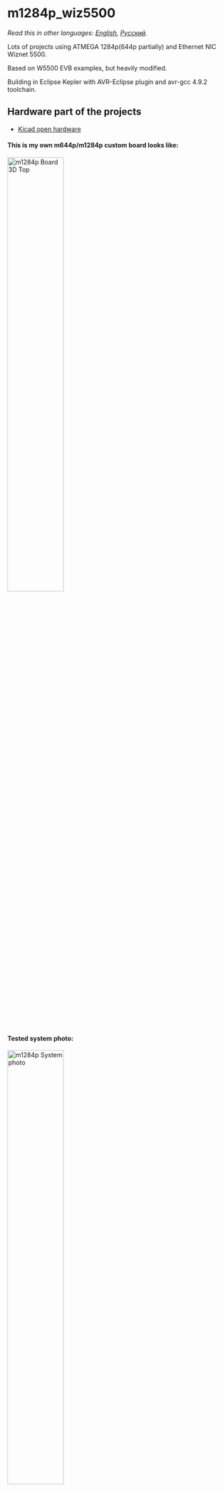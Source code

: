 # m1284p_wiz5500

*Read this in other languages: [English](README.md), [Русский](README.ru.md).*

Lots of projects using ATMEGA 1284p(644p partially) and Ethernet NIC Wiznet 5500.

Based on W5500 EVB examples, but heavily modified.

Building in Eclipse Kepler with AVR-Eclipse plugin and avr-gcc 4.9.2 toolchain.

## Hardware part of the projects

* [Kicad open hardware](../master/KiCad_M644_breakout_v1.2d/) 

#### This is my own m644p/m1284p custom board looks like:

<img src="../master/KiCad_M644_breakout_v1.2d/Pictures/M644_breakout_v1.2d_top.png" alt="m1284p Board 3D Top" width="50%" height="50%">

#### Tested system photo:

<img src="../master/KiCad_M644_breakout_v1.2d/Pictures/tested_system_photo_01.jpg" alt="m1284p System photo" width="50%" height="50%">


## Software part. What done ( In order of increasing complexity )

1. [Wiznet Loopback TCP/UDP Static IP](../master/03_m1284p_WIZNET_loopback_STATIC_IP/)
2. [Wiznet Loopback TCP/UDP DHCP IP](../master/04_m1284p_WIZNET_loopback_DHCP/)
3. [DNS example](../master/05_m1284p_WIZNET_DNS_client/)
4. [SNTP + DNS example](../master/06_m1284p_WIZNET_DNS_SNTP_client/)
5. [Telnet server example](../master/07_m1284p_WIZNET_telnets_basic/)
6. [ICMP aka ping example](../master/08_m1284p_WIZNET_ICMP_aka_ping/)
7. [Simple Web Server (one page with HTTP POST/GET queries)](../master/09_m1284p_WIZNET_simple_webserver/)
8. [HTTPD Web Server with all contents in AVR FLASH (with AJAX queries)](../master/11_m1284p_WIZNET_HTTPServer_FLASH_pages/)
9. [HTTPD Web Server with all content on SD card (Chang FAT FS lib using) (with AJAX queries)](../master/12_m1284p_WIZNET_HTTPServer_SDCARD_pages/)
10. [FTPC example (only active mode sorry) with store content on SD card (console dialog from serial terminal like putty..)](../master/14_m1284p_WIZNET_FTPC_FATFS/)
11. [FTPD example (both active-passive modes working) with store content on SD card, checked on FTP clients: Windows 7 cmd, Total commander, WinSCP.](../master/15_m1284p_WIZNET_FTPD_FATFS/)
12. [Combined HTTPD + FTPD for  dynamic upload WEB server pages, with all content on SD card (Chang FAT FS lib using) (with AJAX queries)](../master/16_m1284p_WIZNET_HTTPD_FTPD_FATFS_SDCARD/)
13. ZEVERO SD PetitFS Bootloader for both [M1284p](../master/bootloader_zevero_sd_m1284p_make/)/[M644p](../master/bootloader_zevero_sd_m644p_make/)
14. Bootloaded code: Combined Wiznet Loopback TCP/UDP Static IP + FTPD server (for bootloading via FTP client) + SD-bootloader ZEVERO, working on [M644p](../master/18_m644p_BTLD_WIZNET_LOOPBACK_FTPD_FATFS_SDCARD/)/[M1284p](../master/18_m1284p_BTLD_WIZNET_LOOPBACK_FTPD_FATFS_SDCARD/)
15. [Bootloaded code: Combined HTTPD server (with AJAX) + FTPD server (for bootloading via FTP client and upload WEB server contents) + SD-bootloader ZEVERO, working on M1284p only](../master/17_m1284p_BTLD_WIZNET_HTTPD_FTPD_FATFS_SDCARD/)
16. [IOT Blynk client Example with Blynk smartphone application (checked only Android side) - NO Arduino CODE, used Wiznet Sockets](../master/19_m1284p_WIZNET_blynk/)
17. [Bootloaded code: IOT BLYNK client combined with FTPD server (for bootloading via FTP client)+ SD-bootloader ZEVERO, working on M1284p only](../master/20_m1284p_BTLD_WIZNET_BLYNK_FTPD_FATFS_SDCARD/)

#### Blynk application screenshot:

<img src="../master/19_m1284p_WIZNET_blynk/Blynk_application/Screenshot_2019-03-18-13-37-20-278_cc.blynk.png" alt="Blynk application" width="50%" height="50%">

[//]: # (TODO:  Add all other links here)

## What TODO:

18. TFTP client
19. MQTT client

## Remarks:
* [m1284P schematic](../master/KiCad_M644_breakout_v1.2d/Pictures/M644_breakout_v1.2d_schematic.png/)
* [m1284P typical connection diagram](../master/KiCad_M644_breakout_v1.2d/Pictures/M644_connection_schematic.png/)
* [m1284P Board pinmap](../master/KiCad_M644_breakout_v1.2d/Pictures/M644_breakout_v1.2d_pinmap.png/)
* [Blynk IOT Application QR-code](../master/19_m1284p_WIZNET_blynk/Blynk_application/app2_m1284p_and_W5500_QR.png/)

[>>Hardware and Software parts (no Blynk) discussion your are welcome here..](https://www.avrfreaks.net/forum/need-w5500-example-c-tcp)

[>>Blynk part discussion your are welcome here..](https://community.blynk.cc/t/port-from-w5500-evb-to-atmega1284p-w5500-wiznet-sockets-library-without-arduino/35235)


## Author porting to AVR m1284p/m644p
* **Ibragimov Maksim aka maxxir**

